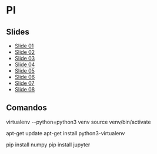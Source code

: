 # PI

## Slides

* [Slide 01](pi_files/slides/transparenciasvol2cap1.pdf)
* [Slide 02](pi_files/slides/transparenciasvol2cap2.pdf)
* [Slide 03](pi_files/slides/transparenciasvol2cap3.pdf)
* [Slide 04](pi_files/slides/transparenciasvol2cap4.pdf)
* [Slide 05](pi_files/slides/transparenciasvol2cap5.pdf)
* [Slide 06](pi_files/slides/transparenciasvol2cap6.pdf)
* [Slide 07](pi_files/slides/transparenciasvol2cap7.pdf)
* [Slide 08](pi_files/slides/transparenciasvol2cap8.pdf)

## Comandos

virtualenv --python=python3 venv
source venv/bin/activate

apt-get update
apt-get install python3-virtualenv

pip install numpy
pip install jupyter
